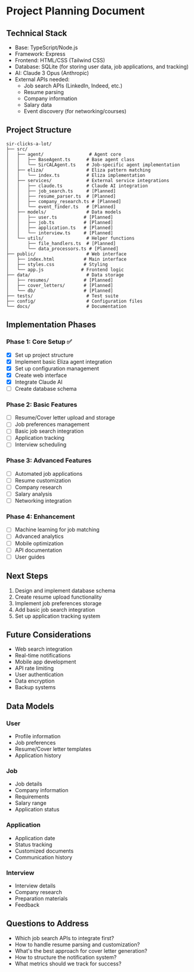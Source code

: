 # Project Planning Document

## Technical Stack
- Base: TypeScript/Node.js
- Framework: Express
- Frontend: HTML/CSS (Tailwind CSS)
- Database: SQLite (for storing user data, job applications, and tracking)
- AI: Claude 3 Opus (Anthropic)
- External APIs needed:
  - Job search APIs (LinkedIn, Indeed, etc.)
  - Resume parsing
  - Company information
  - Salary data
  - Event discovery (for networking/courses)

## Project Structure
```
sir-clicks-a-lot/
├── src/
│   ├── agent/                 # Agent core
│   │   ├── BaseAgent.ts      # Base agent class
│   │   └── SirCALAgent.ts    # Job-specific agent implementation
│   ├── eliza/                # Eliza pattern matching
│   │   └── index.ts          # Eliza implementation
│   ├── services/             # External service integrations
│   │   ├── claude.ts         # Claude AI integration
│   │   ├── job_search.ts     # [Planned]
│   │   ├── resume_parser.ts  # [Planned]
│   │   ├── company_research.ts # [Planned]
│   │   └── event_finder.ts   # [Planned]
│   ├── models/               # Data models
│   │   ├── user.ts          # [Planned]
│   │   ├── job.ts           # [Planned]
│   │   ├── application.ts   # [Planned]
│   │   └── interview.ts     # [Planned]
│   └── utils/                # Helper functions
│       ├── file_handlers.ts  # [Planned]
│       └── data_processors.ts # [Planned]
├── public/                   # Web interface
│   ├── index.html           # Main interface
│   ├── styles.css           # Styling
│   └── app.js              # Frontend logic
├── data/                     # Data storage
│   ├── resumes/             # [Planned]
│   ├── cover_letters/       # [Planned]
│   └── db/                  # [Planned]
├── tests/                    # Test suite
├── config/                   # Configuration files
└── docs/                     # Documentation
```

## Implementation Phases

### Phase 1: Core Setup ✅
- [X] Set up project structure
- [X] Implement basic Eliza agent integration
- [X] Set up configuration management
- [X] Create web interface
- [X] Integrate Claude AI
- [ ] Create database schema

### Phase 2: Basic Features
- [ ] Resume/Cover letter upload and storage
- [ ] Job preferences management
- [ ] Basic job search integration
- [ ] Application tracking
- [ ] Interview scheduling

### Phase 3: Advanced Features
- [ ] Automated job applications
- [ ] Resume customization
- [ ] Company research
- [ ] Salary analysis
- [ ] Networking integration

### Phase 4: Enhancement
- [ ] Machine learning for job matching
- [ ] Advanced analytics
- [ ] Mobile optimization
- [ ] API documentation
- [ ] User guides

## Next Steps
1. Design and implement database schema
2. Create resume upload functionality
3. Implement job preferences storage
4. Add basic job search integration
5. Set up application tracking system

## Future Considerations
- Web search integration
- Real-time notifications
- Mobile app development
- API rate limiting
- User authentication
- Data encryption
- Backup systems

## Data Models

### User
- Profile information
- Job preferences
- Resume/Cover letter templates
- Application history

### Job
- Job details
- Company information
- Requirements
- Salary range
- Application status

### Application
- Application date
- Status tracking
- Customized documents
- Communication history

### Interview
- Interview details
- Company research
- Preparation materials
- Feedback

## Questions to Address
- Which job search APIs to integrate first?
- How to handle resume parsing and customization?
- What's the best approach for cover letter generation?
- How to structure the notification system?
- What metrics should we track for success? 